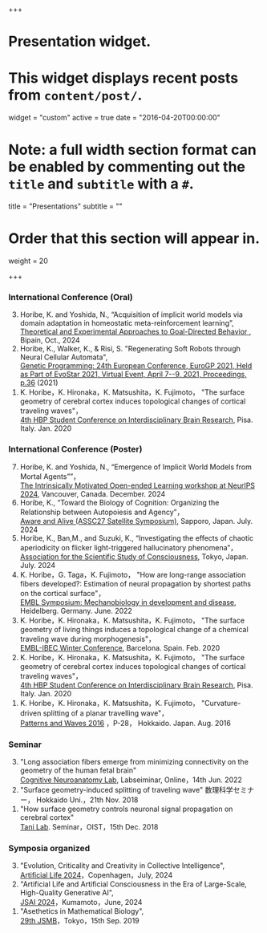 +++
# Presentation widget.
# This widget displays recent posts from `content/post/`.
widget = "custom"
active = true
date = "2016-04-20T00:00:00"

# Note: a full width section format can be enabled by commenting out the `title` and `subtitle` with a `#`.
 title = "Presentations"
 subtitle = ""

# Order that this section will appear in.
weight = 20

+++
### International Conference (Oral)

<ol reversed>
  <li>Horibe, K. and Yoshida, N., “Acquisition of implicit world models via domain adaptation in homeostatic meta-reinforcement learning”, <br><a href="https://www.bcamath.org/en/news-events/news/bcam-hosted-workshop-theoretical-and-experimental-approaches-goal-directed">Theoretical and Experimental Approaches to Goal-Directed Behavior </a> , Bipain, Oct., 2024
  </li>

  <li>Horibe, K., Walker, K., & Risi, S. "Regenerating Soft Robots through Neural Cellular Automata", <br><a href="https://arxiv.org/abs/2102.02579">Genetic Programming: 24th European Conference, EuroGP 2021, Held as Part of EvoStar 2021, Virtual Event, April 7--9, 2021, Proceedings, p.36</a> (2021)
  </li>

  <li>K. Horibe，K. Hironaka，K. Matsushita，K. Fujimoto， "The surface geometry of cerebral cortex induces topological changes of cortical traveling waves"，<br><a href="https://www.humanbrainproject.eu/en/education/participatecollaborate/student-conference/4th-student-conference/">4th HBP Student Conference on Interdisciplinary Brain Research</a>, Pisa. Italy. Jan. 2020</li>
</ol>

### International Conference (Poster)

<ol reversed>
  <li> Horibe, K. and Yoshida, N., “Emergence of Implicit World Models from Mortal Agents””，<br><a href="https://imol-workshop.github.io/">The Intrinsically Motivated Open-ended Learning workshop at NeurIPS 2024</a>, Vancouver, Canada. December. 2024</li>

  <li> Horibe, K., “Toward the Biology of Cognition: Organizing the Relationship between Autopoiesis and Agency”，<br><a href="https://sites.google.com/view/awareandalive">Aware and Alive (ASSC27 Satellite Symposium)</a>, Sapporo, Japan. July. 2024</li>

  <li> Horibe, K., Ban,M., and Suzuki, K., “Investigating the effects of chaotic aperiodicity on flicker light-triggered hallucinatory phenomena”，<br><a href="https://assc27.net/">Association for the Scientific Study of Consciousness</a>, Tokyo, Japan. July. 2024</li>

  <li>K. Horibe，G. Taga，K. Fujimoto， "How are long-range association fibers developed?: Estimation of neural propagation by shortest paths on the cortical surface"，<br><a href="https://www.embl.org/about/info/course-and-conference-office/events/ees22-05/">EMBL Symposium: Mechanobiology in development and disease</a>, Heidelberg. Germany. June. 2022</li>
  <li>K. Horibe，K. Hironaka，K. Matsushita，K. Fujimoto， "The surface geometry of living things induces a topological change of a chemical traveling wave during morphogenesis"，<br><a href="https://events.ibecbarcelona.eu/embl-ibec-winter-conference/">EMBL-IBEC Winter Conference</a>, Barcelona. Spain. Feb. 2020</li>
  <li>K. Horibe，K. Hironaka，K. Matsushita，K. Fujimoto， "The surface geometry of cerebral cortex induces topological changes of cortical traveling waves"，<br><a href="https://www.humanbrainproject.eu/en/education/participatecollaborate/student-conference/4th-student-conference/">4th HBP Student Conference on Interdisciplinary Brain Research</a>, Pisa. Italy. Jan. 2020</li>
  <li>K. Horibe，K. Hironaka，K. Matsushita，K. Fujimoto，  
   "Curvature-driven splitting of a planar travelling wave"，<br><a href="https://www.wpi-aimr.tohoku.ac.jp//mathematics_unit/english/Pattern_and_Waves_2016/home.htm">Patterns and Waves 2016</a>  
   ，P-28， Hokkaido. Japan. Aug. 2016</li>
</ol>

### Seminar

<ol reversed>
  <li>"Long association fibers emerge from minimizing connectivity on the geometry of the human fetal brain" <br><a href="https://www.neuroconnlab.org/"> Cognitive Neuroanatomy Lab</a>, Labseiminar, Online，14th Jun. 2022</li>
  <li>"Surface geometry-induced splitting of traveling wave" 数理科学セミナー， Hokkaido Uni.，21th Nov. 2018</li>
  <li>"How surface geometry controls neuronal signal propagation on cerebral cortex"<br><a href="https://groups.oist.jp/cnru"> Tani Lab</a>. Seminar，OIST，15th Dec. 2018</li>
</ol>


### Symposia organized

<ol reversed>
  <li>"Evolution, Criticality and Creativity in Collective Intelligence", <br><a href="https://sites.google.com/view/eccci/home">Artificial Life 2024</a>，Copenhagen，July, 2024</li>
    <li>"Artificial Life and Artificial Consciousness in the Era of Large-Scale, High-Quality Generative AI", <br><a href="https://www.ai-gakkai.or.jp/jsai2024/os#os-30">JSAI 2024</a>，Kumamoto，June, 2024</li>
  <li>"Asethetics in Mathematical Biology", <br><a href="https://sites.google.com/view/jsmb2019conference/%E3%83%9B%E3%83%BC%E3%83%A0?authuser=0">29th JSMB</a>，Tokyo，15th Sep. 2019</li>
</ol>



